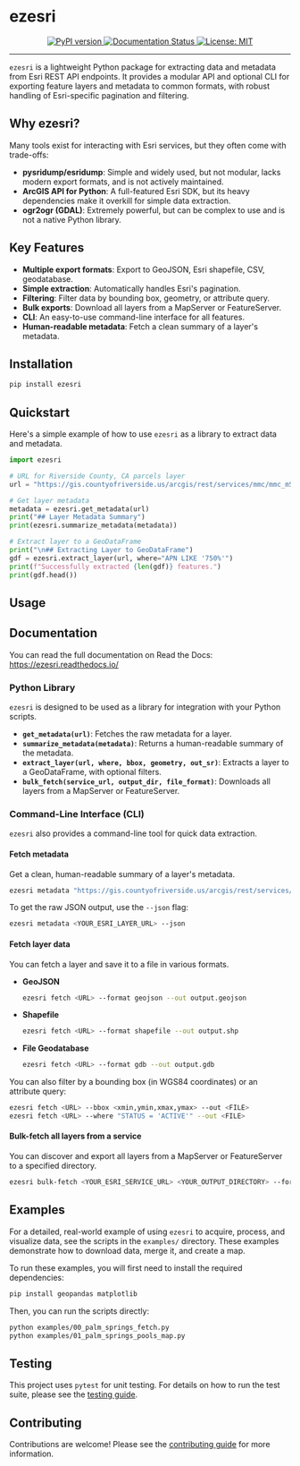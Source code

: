 # ezesri

<p align="center">
  <a href="https://pypi.org/project/ezesri/">
    <img src="https://badge.fury.io/py/ezesri.svg" alt="PyPI version">
  </a>
  <a href="https://ezesri.readthedocs.io/en/latest/">
    <img src="https://readthedocs.org/projects/ezesri/badge/?version=latest" alt="Documentation Status">
  </a>
  <a href="https://opensource.org/licenses/MIT">
    <img src="https://img.shields.io/badge/License-MIT-yellow.svg" alt="License: MIT">
  </a>
</p>

---

`ezesri` is a lightweight Python package for extracting data and metadata from Esri REST API endpoints. It provides a modular API and optional CLI for exporting feature layers and metadata to common formats, with robust handling of Esri-specific pagination and filtering.

## Why ezesri?

Many tools exist for interacting with Esri services, but they often come with trade-offs:
-   **pysridump/esridump**: Simple and widely used, but not modular, lacks modern export formats, and is not actively maintained.
-   **ArcGIS API for Python**: A full-featured Esri SDK, but its heavy dependencies make it overkill for simple data extraction.
-   **ogr2ogr (GDAL)**: Extremely powerful, but can be complex to use and is not a native Python library.

## Key Features

-   **Multiple export formats**: Export to GeoJSON, Esri shapefile, CSV, geodatabase. 
-   **Simple extraction**: Automatically handles Esri's pagination.
-   **Filtering**: Filter data by bounding box, geometry, or attribute query.
-   **Bulk exports**: Download all layers from a MapServer or FeatureServer.
-   **CLI**: An easy-to-use command-line interface for all features.
-   **Human-readable metadata**: Fetch a clean summary of a layer's metadata.

## Installation

```bash
pip install ezesri
```

## Quickstart

Here's a simple example of how to use `ezesri` as a library to extract data and metadata.

```python
import ezesri

# URL for Riverside County, CA parcels layer
url = "https://gis.countyofriverside.us/arcgis/rest/services/mmc/mmc_mSrvc_v12_prod/MapServer/8"

# Get layer metadata
metadata = ezesri.get_metadata(url)
print("## Layer Metadata Summary")
print(ezesri.summarize_metadata(metadata))

# Extract layer to a GeoDataFrame
print("\n## Extracting Layer to GeoDataFrame")
gdf = ezesri.extract_layer(url, where="APN LIKE '750%'")
print(f"Successfully extracted {len(gdf)} features.")
print(gdf.head())
```

## Usage
## Documentation

You can read the full documentation on Read the Docs: https://ezesri.readthedocs.io/


### Python Library

`ezesri` is designed to be used as a library for integration with your Python scripts.

-   **`get_metadata(url)`**: Fetches the raw metadata for a layer.
-   **`summarize_metadata(metadata)`**: Returns a human-readable summary of the metadata.
-   **`extract_layer(url, where, bbox, geometry, out_sr)`**: Extracts a layer to a GeoDataFrame, with optional filters.
-   **`bulk_fetch(service_url, output_dir, file_format)`**: Downloads all layers from a MapServer or FeatureServer.

### Command-Line Interface (CLI)

`ezesri` also provides a command-line tool for quick data extraction.

#### Fetch metadata

Get a clean, human-readable summary of a layer's metadata.
```bash
ezesri metadata "https://gis.countyofriverside.us/arcgis/rest/services/mmc/mmc_mSrvc_v12_prod/MapServer/8"
```

To get the raw JSON output, use the `--json` flag:
```bash
ezesri metadata <YOUR_ESRI_LAYER_URL> --json
```

#### Fetch layer data

You can fetch a layer and save it to a file in various formats.

-   **GeoJSON**
    ```bash
    ezesri fetch <URL> --format geojson --out output.geojson
    ```

-   **Shapefile**
    ```bash
    ezesri fetch <URL> --format shapefile --out output.shp
    ```

-   **File Geodatabase**
    ```bash
    ezesri fetch <URL> --format gdb --out output.gdb
    ```

You can also filter by a bounding box (in WGS84 coordinates) or an attribute query:
```bash
ezesri fetch <URL> --bbox <xmin,ymin,xmax,ymax> --out <FILE>
ezesri fetch <URL> --where "STATUS = 'ACTIVE'" --out <FILE>
```

#### Bulk-fetch all layers from a service

You can discover and export all layers from a MapServer or FeatureServer to a specified directory.
```bash
ezesri bulk-fetch <YOUR_ESRI_SERVICE_URL> <YOUR_OUTPUT_DIRECTORY> --format gdb
```

## Examples

For a detailed, real-world example of using `ezesri` to acquire, process, and visualize data, see the scripts in the `examples/` directory. These examples demonstrate how to download data, merge it, and create a map.

To run these examples, you will first need to install the required dependencies:
```bash
pip install geopandas matplotlib
```
Then, you can run the scripts directly:
```bash
python examples/00_palm_springs_fetch.py
python examples/01_palm_springs_pools_map.py
```

## Testing

This project uses `pytest` for unit testing. For details on how to run the test suite, please see the [testing guide](docs/testing.md).

## Contributing

Contributions are welcome! Please see the [contributing guide](CONTRIBUTING.md) for more information.
